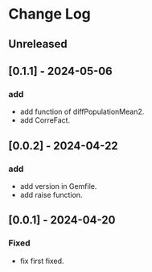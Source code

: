 # Change Log

## Unreleased

## [0.1.1] - 2024-05-06

### add
- add function of diffPopulationMean2.
- add CorreFact.

## [0.0.2] - 2024-04-22

### add
- add version in Gemfile.
- add raise function.

## [0.0.1] - 2024-04-20

### Fixed
- fix first fixed.




